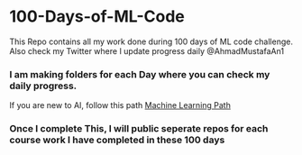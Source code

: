 # 100-Days-of-ML-Code
This Repo contains all my work done during 100 days of ML code challenge. Also check my Twitter where I update progress daily @AhmadMustafaAn1

### I am making folders for each Day where you can check my daily progress.
If you are new to AI, follow this path [Machine Learning Path](https://github.com/ahmadmustafaanis/Machine-Learning-Path)

### Once I complete This, I will public seperate repos for each course work I have completed in these 100 days 
